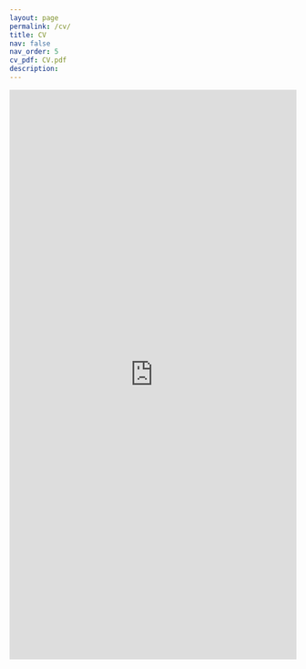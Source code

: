 ```yaml
---
layout: page
permalink: /cv/
title: CV
nav: false
nav_order: 5
cv_pdf: CV.pdf
description:
---
```

<iframe src="https://boring180.github.io/CV/cv.pdf" width="100%" height="1000px" style="border:none;"></iframe>